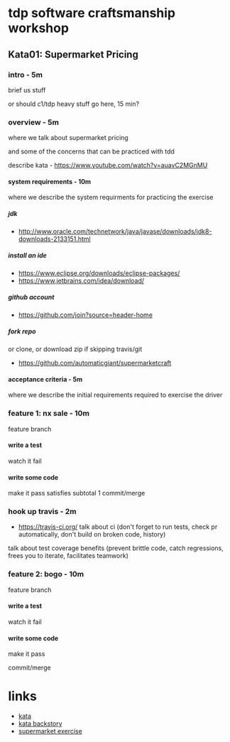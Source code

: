 # tdp software craftsmanship workshop
## Kata01: Supermarket Pricing

### intro - 5m
brief us stuff

or should c1/tdp heavy stuff go here, 15 min?

### overview - 5m
where we talk about supermarket pricing

and some of the concerns that can be practiced with tdd

describe kata - https://www.youtube.com/watch?v=auavC2MGnMU

#### system requirements - 10m
where we describe the system requirments for practicing the exercise
##### jdk
- http://www.oracle.com/technetwork/java/javase/downloads/jdk8-downloads-2133151.html
##### install an ide
- https://www.eclipse.org/downloads/eclipse-packages/
- https://www.jetbrains.com/idea/download/
##### github account
- https://github.com/join?source=header-home
##### fork repo
or clone, or download zip if skipping travis/git
- https://github.com/automaticgiant/supermarketcraft

#### acceptance criteria - 5m
where we describe the initial requirements required to exercise the driver

### feature 1: nx sale - 10m
feature branch
#### write a test
watch it fail
#### write some code
make it pass
satisfies subtotal 1
commit/merge

### hook up travis - 2m
- https://travis-ci.org/
talk about ci (don't forget to run tests, check pr automatically, don't build on broken code, history)

talk about test coverage benefits (prevent brittle code, catch regressions, frees you to iterate, facilitates teamwork)

### feature 2: bogo - 10m
feature branch
#### write a test
watch it fail
#### write some code
make it pass

commit/merge

# links
- [kata](http://codekata.com/kata/codekata-intro/)
- [kata backstory](http://codekata.com/kata/codekata-how-it-started/)
- [supermarket exercise](http://codekata.com/kata/kata01-supermarket-pricing/)

